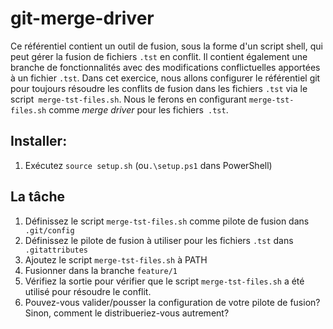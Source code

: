 # git-merge-driver

Ce référentiel contient un outil de fusion, sous la forme d'un script shell, qui peut gérer la fusion de fichiers `.tst` en conflit.
Il contient également une branche de fonctionnalités avec des modifications conflictuelles apportées à un fichier `.tst`.
Dans cet exercice, nous allons configurer le référentiel git pour toujours résoudre les conflits de fusion dans les fichiers `.tst` via le script` merge-tst-files.sh`.
Nous le ferons en configurant `merge-tst-files.sh` comme _merge driver_ pour les fichiers` .tst`.

## Installer:

1. Exécutez `source setup.sh` (ou`.\setup.ps1` dans PowerShell)

## La tâche

1. Définissez le script `merge-tst-files.sh` comme pilote de fusion dans` .git/config`
2. Définissez le pilote de fusion à utiliser pour les fichiers `.tst` dans` .gitattributes`
3. Ajoutez le script `merge-tst-files.sh` à PATH
4. Fusionner dans la branche `feature/1`
5. Vérifiez la sortie pour vérifier que le script `merge-tst-files.sh` a été utilisé pour résoudre le conflit.
6. Pouvez-vous valider/pousser la configuration de votre pilote de fusion? Sinon, comment le distribueriez-vous autrement?
